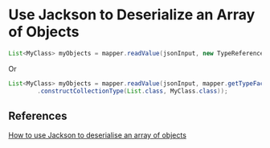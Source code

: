 # Use Jackson to Deserialize an Array of Objects

```java
List<MyClass> myObjects = mapper.readValue(jsonInput, new TypeReference<List<MyClass>>(){});
```

Or

```java
List<MyClass> myObjects = mapper.readValue(jsonInput, mapper.getTypeFactory()
        .constructCollectionType(List.class, MyClass.class));
```

## References

[How to use Jackson to deserialise an array of objects](https://stackoverflow.com/a/6349488/6146580)
